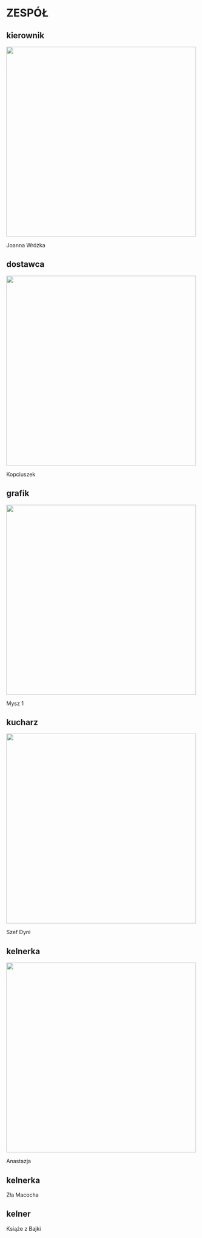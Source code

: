 # ZESPÓŁ

## kierownik
<img src = "pizza/kitera-dent-z4ky2zXIjDM-unsplash.jpg" width = 500 >

Joanna Wróżka

## dostawca

<img src = "pizza/girl-with-red-hat-aTEX9xTyevY-unsplash.jpg" width = 500 >

Kopciuszek 

## grafik

<img src = "pizza/olga-guryanova-Th-i7Z1ufK8-unsplash.jpg" width = 500 >

Mysz 1

## kucharz

<img src = "pizza/hennie-stander-aWwFbn0ZW6A-unsplash.jpg" width = 500 >

Szef Dyni

## kelnerka 

<img src = "pizza/dahiana-waszaj-XQWfro4LrVs-unsplash.jpg" width = 500 >

Anastazja

## kelnerka

Zła Macocha

## kelner 

Książe z Bajki 
